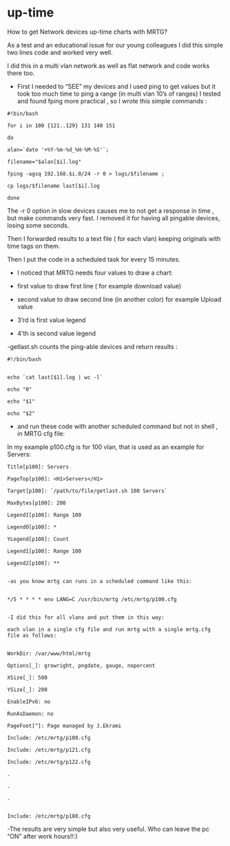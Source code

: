 # up-time
 How to get Network devices up-time charts with MRTG?


As a test and an educational issue for our young colleagues I did this simple two lines code and worked very well.

I did this in a multi vlan network as well as flat network and code works there too.

- First I needed to “SEE” my devices and I used ping to get values but it took too much time to ping a range (in multi vlan 10’s of ranges) I tested and found fping more practical , so I wrote this simple commands :

```
#!bin/bash

for i in 100 {121..129} 131 140 151

do

alan=`date '+%Y-%m-%d_%H-%M-%S'`;

filename="$alan[$i].log"

fping -agsq 192.168.$i.0/24 -r 0 > logs/$filename ;

cp logs/$filename last[$i].log

done
```

The -r 0 option in slow devices causes me to not get a response in time , but make commands very fast. I removed it for having all pingable devices, losing some seconds.

Then I forwarded results to a text file ( for each vlan) keeping originals with time tags on them.

Then I put the code in a scheduled task for every 15 minutes.

- I noticed that MRTG needs four values to draw a chart:

- first value to draw first line ( for example download value)

- second value to draw second line (in another color) for example Upload value

- 3’rd is first value legend

- 4’th is second value legend


-getlast.sh counts the ping-able devices and return results :

```
#!/bin/bash


echo `cat last[$1].log | wc -l`

echo "0"

echo "$1"

echo "$2"
```

- and run these code with another scheduled command but not in shell , in MRTG cfg file:


In my example p100.cfg is for 100 vlan, that is used as an example for Servers:

```
Title[p100]: Servers

PageTop[p100]: <H1>Servers</H1>

Target[p100]: `/path/to/file/getlast.sh 100 Servers`

MaxBytes[p100]: 200

LegendI[p100]: Range 100

LegendO[p100]: *

YLegend[p100]: Count

Legend1[p100]: Range 100

Legend2[p100]: **


-as you know mrtg can runs in a scheduled command like this:


*/5 * * * * env LANG=C /usr/bin/mrtg /etc/mrtg/p100.cfg


-I did this for all vlans and put them in this way:

each vlan in a single cfg file and run mrtg with a single mrtg.cfg file as follows:


WorkDir: /var/www/html/mrtg

Options[_]: growright, pngdate, gauge, nopercent

XSize[_]: 500

YSize[_]: 200

EnableIPv6: no

RunAsDaemon: no

PageFoot[^]: Page managed by J.Ekrami

Include: /etc/mrtg/p100.cfg

Include: /etc/mrtg/p121.cfg

Include: /etc/mrtg/p122.cfg

.

.

.


Include: /etc/mrtg/p180.cfg
```


-The results are very simple but also very useful. Who can leave the pc “ON” after work hours!!:)



